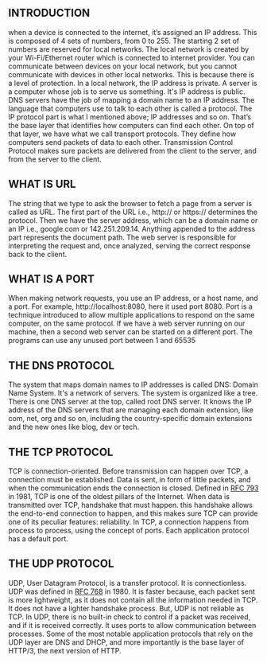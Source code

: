 ## INTRODUCTION
when a device is connected to the internet, it’s assigned an IP address. This is composed of 4 sets of numbers, from 0 to 255. The starting 2 set of numbers are reserved for local networks.
The local network is created by your Wi-Fi/Ethernet router which is connected to internet provider. You can communicate between devices on your local network, but you cannot communicate with devices in other local networks. This is because there is a level of protection. In a local network, the IP address is private.
A server is a computer whose job is to serve us something. It's IP address is public.
DNS servers have the job of mapping a domain name to an IP address. 
The language that computers use to talk to each other is called a protocol. The IP protocol part is what I mentioned above; IP addresses and so on. That’s the base layer that identifies how computers can find each other.
On top of that layer, we have what we call transport protocols. They define how computers send packets of data to each other. Transmission Control Protocol makes sure packets are delivered from the client to the server, and from the server to the client.
## WHAT IS URL
The string that we type to ask the browser to fetch a page from a server is called as URL.
The first part of the URL i.e., http:// or https:// determines the protocol. Then we have the server address, which can be a domain name or an IP i.e., google.com or 142.251.209.14. Anything appended to the address part represents the document path.
The web server is responsible for interpreting the request and, once analyzed, serving the correct response back to the client.
## WHAT IS A PORT
When making network requests, you use an IP address, or a host name, and a port. For example, http://localhost:8080, here it used port 8080.
Port is a technique introduced to allow multiple applications to respond on the same computer, on the same protocol. If we have a web server running on our machine, then a second web server can be started on a different port.
The programs can use any unused port between 1 and 65535 
## THE DNS PROTOCOL 
The system that maps domain names to IP addresses is called DNS: Domain Name System. It's a network of servers. 
The system is organized like a tree. There is one DNS server at the top, called root DNS server. It knows the IP address of the DNS servers that are managing each domain extension, like com, net, org and so on, including the country-specific domain extensions and the new ones like blog, dev or tech.
## THE TCP PROTOCOL
TCP is connection-oriented. Before transmission can happen over TCP, a connection must be established. Data is sent, in form of little packets, and when the communication ends the connection is closed. 
Defined in [RFC 793](https://tools.ietf.org/html/rfc793) in 1981, TCP is one of the oldest pillars of the Internet.
When data is transmitted over TCP, handshake that must happen. this handshake allows the end-to-end connection to happen, and this makes sure TCP can provide one of its peculiar features: reliability.
In TCP, a connection happens from process to process, using the concept of ports. Each application protocol has a default port.
## THE UDP PROTOCOL
UDP, User Datagram Protocol, is a transfer protocol. It is connectionless. UDP was defined in [RFC 768](https://tools.ietf.org/html/rfc768) in 1980.
It is faster because, each packet sent is more lightweight, as it does not contain all the information needed in TCP. It does not have a lighter handshake process. But, UDP is not reliable as TCP.
In UDP, there is no built-in check to control if a packet was received, and if it is received correctly. It uses ports to allow communication between processes.
Some of the most notable application protocols that rely on the UDP layer are DNS and DHCP, and more importantly is the base layer of HTTP/3, the next version of HTTP.
